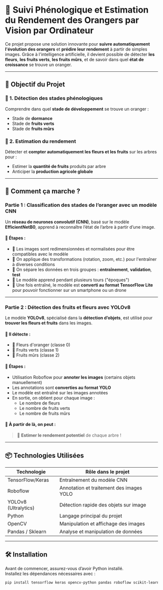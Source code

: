 # 🍊 Suivi Phénologique et Estimation du Rendement des Orangers par Vision par Ordinateur

Ce projet propose une solution innovante pour **suivre automatiquement l'évolution des orangers** et **prédire leur rendement** à partir de simples images. Grâce à l'intelligence artificielle, il devient possible de détecter **les fleurs**, **les fruits verts**, **les fruits mûrs**, et de savoir dans quel **état de croissance** se trouve un oranger.

---

## 🎯 Objectif du Projet

### 🌱 1. Détection des stades phénologiques
Comprendre dans quel **stade de développement** se trouve un oranger :  
- Stade de **dormance**
- Stade de **fruits verts**
- Stade de **fruits mûrs**

### 🍊 2. Estimation du rendement
Détecter et **compter automatiquement les fleurs et les fruits** sur les arbres pour :
- Estimer la **quantité de fruits** produits par arbre
- Anticiper la **production agricole globale**

---

## 🧠 Comment ça marche ?

### Partie 1 : Classification des stades de l’oranger avec un modèle CNN

Un **réseau de neurones convolutif (CNN)**, basé sur le modèle **EfficientNetB0**, apprend à reconnaître l’état de l’arbre à partir d’une image.

#### 🔧 Étapes :
- 📸 Les images sont redimensionnées et normalisées pour être compatibles avec le modèle
- 🎨 On applique des transformations (rotation, zoom, etc.) pour l'entraîner à diverses conditions
- 🧪 On sépare les données en trois groupes : **entraînement**, **validation**, **test**
- 🧠 Le modèle apprend pendant plusieurs tours ("époques")
- 📱 Une fois entraîné, le modèle est **converti au format TensorFlow Lite** pour pouvoir fonctionner sur un smartphone ou un drone

---

### Partie 2 : Détection des fruits et fleurs avec YOLOv8

Le modèle **YOLOv8**, spécialisé dans la **détection d’objets**, est utilisé pour **trouver les fleurs et fruits** dans les images.

#### 🎯 Il détecte :
- 🌸 Fleurs d'oranger (classe 0)
- 🍏 Fruits verts (classe 1)
- 🍊 Fruits mûrs (classe 2)

#### 🔧 Étapes :
- Utilisation Roboflow pour **annoter les images** (certains objets manuellement)
- Les annotations sont **converties au format YOLO**
- Le modèle est entraîné sur les images annotées
- En sortie, on obtient pour chaque image :
  - Le nombre de fleurs
  - Le nombre de fruits verts
  - Le nombre de fruits mûrs

#### 🔢 À partir de là, on peut :
> 🧮 **Estimer le rendement potentiel** de chaque arbre !

---

## 📦 Technologies Utilisées

| Technologie        | Rôle dans le projet                          |
|--------------------|----------------------------------------------|
| TensorFlow/Keras   | Entraînement du modèle CNN                  |
| Roboflow           | Annotation et traitement des images YOLO    |
| YOLOv8 (Ultralytics) | Détection rapide des objets sur image     |
| Python             | Langage principal du projet                  |
| OpenCV             | Manipulation et affichage des images         |
| Pandas / Sklearn   | Analyse et manipulation de données           |

---

## 🛠️ Installation

Avant de commencer, assurez-vous d’avoir Python installé.  
Installez les dépendances nécessaires avec :

```bash
pip install tensorflow keras opencv-python pandas roboflow scikit-learn ultralytics
